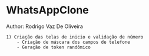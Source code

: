 

# WhatsAppClone
Author: Rodrigo Vaz De Oliveira

    1) Criação das telas de inicio e validação de número
        - Criação de máscara dos campos de telefone
        - Geração de token randômico